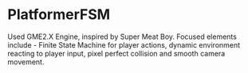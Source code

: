 # PlatformerFSM
Used GME2.X Engine, inspired by Super Meat Boy.
Focused elements include - 
  Finite State Machine for player actions, 
  dynamic environment reacting to player input,
  pixel perfect collision and smooth camera movement.
  
  
